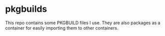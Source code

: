 # pkgbuilds
This repo contains some PKGBUILD files I use. They are also packages as a container for easily importing them to other containers.
